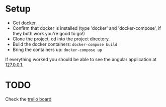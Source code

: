 # Setup
     
* Get [docker](https://www.docker.com/products/overview).
* Confirm that docker is installed (type 'docker' and 'docker-compose', if they both work you're good to go!)
* Clone the project, cd into the project directory.
* Build the docker containers:
```docker-compose build```
* Bring the containers up:
```docker-compose up```

If everything worked you should be able to see the angular application at [127.0.0.1](http://127.0.0.1).


# TODO

Check the [trello board](https://trello.com/b/tbU3wIZc/fg-3-0)
